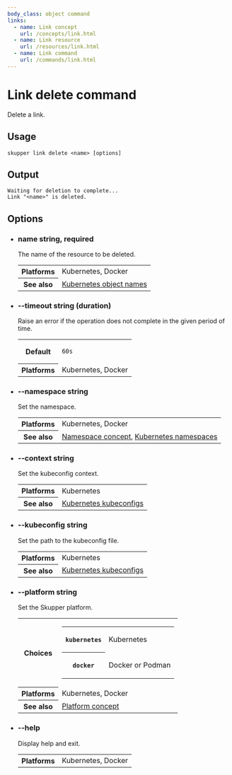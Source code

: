 ```yaml
---
body_class: object command
links:
  - name: Link concept
    url: /concepts/link.html
  - name: Link resource
    url: /resources/link.html
  - name: Link command
    url: /commands/link.html
---
```


# Link delete command

<section>

Delete a link.

</section>

<section>

## Usage

~~~ shell
skupper link delete <name> [options]
~~~

</section>

<section>

## Output

~~~ console
Waiting for deletion to complete...
Link "<name>" is deleted.
~~~

</section>

<section>

## Options

- <h3 id="name">name <span class="attribute-info">string, required</span></h3>

  The name of the resource to be deleted.

  <table class="fields"><tr><th>Platforms</th><td>Kubernetes, Docker</td><tr><th>See also</th><td><a href="https://kubernetes.io/docs/concepts/overview/working-with-objects/names/">Kubernetes object names</a></td></table>

- <h3 id="timeout">--timeout <span class="attribute-info">string (duration)</span></h3>

  Raise an error if the operation does not complete in the given
  period of time.

  <table class="fields"><tr><th>Default</th><td><p><code>60s</code></p>
  </td><tr><th>Platforms</th><td>Kubernetes, Docker</td></table>

- <h3 id="namespace">--namespace <span class="attribute-info">string</span></h3>

  Set the namespace.

  <table class="fields"><tr><th>Platforms</th><td>Kubernetes, Docker</td><tr><th>See also</th><td><a href="/concepts/namespace.html">Namespace concept</a>, <a href="https://kubernetes.io/docs/concepts/overview/working-with-objects/namespaces/">Kubernetes namespaces</a></td></table>

- <h3 id="context">--context <span class="attribute-info">string</span></h3>

  Set the kubeconfig context.

  <table class="fields"><tr><th>Platforms</th><td>Kubernetes</td><tr><th>See also</th><td><a href="https://kubernetes.io/docs/concepts/configuration/organize-cluster-access-kubeconfig/">Kubernetes kubeconfigs</a></td></table>

- <h3 id="kubeconfig">--kubeconfig <span class="attribute-info">string</span></h3>

  Set the path to the kubeconfig file.

  <table class="fields"><tr><th>Platforms</th><td>Kubernetes</td><tr><th>See also</th><td><a href="https://kubernetes.io/docs/concepts/configuration/organize-cluster-access-kubeconfig/">Kubernetes kubeconfigs</a></td></table>

- <h3 id="platform">--platform <span class="attribute-info">string</span></h3>

  Set the Skupper platform.

  <table class="fields"><tr><th>Choices</th><td><table class="choices"><tr><th><code>kubernetes</code></th><td><p>Kubernetes</p>
  </td></tr><tr><th><code>docker</code></th><td><p>Docker or Podman</p>
  </td></tr></table></td><tr><th>Platforms</th><td>Kubernetes, Docker</td><tr><th>See also</th><td><a href="/concepts/platform.html">Platform concept</a></td></table>

- <h3 id="help">--help <span class="attribute-info"></span></h3>

  Display help and exit.

  <table class="fields"><tr><th>Platforms</th><td>Kubernetes, Docker</td></table>

</section>
